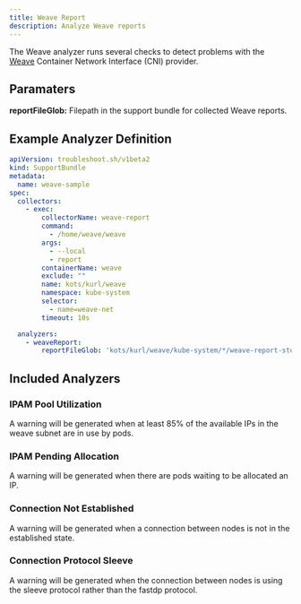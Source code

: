 ```yaml
---
title: Weave Report
description: Analyze Weave reports
---
```


The Weave analyzer runs several checks to detect problems with the [Weave](https://www.weave.works/docs/net/latest/kubernetes/kube-addon/) Container Network Interface (CNI) provider.

## Paramaters

**reportFileGlob:** Filepath in the support bundle for collected Weave reports.

## Example Analyzer Definition

```yaml
apiVersion: troubleshoot.sh/v1beta2
kind: SupportBundle
metadata:
  name: weave-sample
spec:
  collectors:
    - exec:
        collectorName: weave-report
        command:
          - /home/weave/weave
        args:
          - --local
          - report
        containerName: weave
        exclude: ""
        name: kots/kurl/weave
        namespace: kube-system
        selector:
          - name=weave-net
        timeout: 10s

  analyzers:
    - weaveReport:
        reportFileGlob: 'kots/kurl/weave/kube-system/*/weave-report-stdout.txt'
```

## Included Analyzers

### IPAM Pool Utilization

A warning will be generated when at least 85% of the available IPs in the weave subnet are in use by pods.

### IPAM Pending Allocation

A warning will be generated when there are pods waiting to be allocated an IP.

### Connection Not Established

A warning will be generated when a connection between nodes is not in the established state.

### Connection Protocol Sleeve

A warning will be generated when the connection between nodes is using the sleeve protocol rather than the fastdp protocol.
